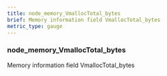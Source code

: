```yaml
---
title: node_memory_VmallocTotal_bytes
brief: Memory information field VmallocTotal_bytes
metric_type: gauge
---
```

### node_memory_VmallocTotal_bytes

Memory information field VmallocTotal_bytes